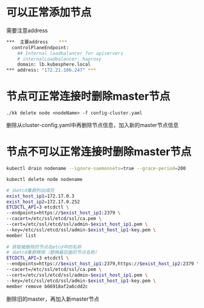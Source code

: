 # 可以正常添加节点 

需要注意address
```bash
***  主要address    ***
  controlPlaneEndpoint:
    ## Internal loadbalancer for apiservers
    # internalLoadbalancer: haproxy
    domain: lb.kubesphere.local
*** address: "172.21.106.247" ***
```

# 节点可正常连接时删除master节点

`./kk delete node <nodeName> -f config-cluster.yaml`

删除从cluster-config.yaml中再删除节点信息，加入新的master节点信息

# 节点不可以正常连接时删除master节点

```bash
kubectl drain nodename --ignore-saemonsets=true --grace-period=200

kubectl delete node nodename 

# 从etcd集群列出成员
exist_host_ip1=172.17.0.3
exist_host_ip2=172.17.0.252
ETCDCTL_API=3 etcdctl \
--endpoints=https://$exist_host_ip1:2379 \
--cacert=/etc/ssl/etcd/ssl/ca.pem \
--cert=/etc/ssl/etcd/ssl/admin-$exist_host_ip1.pem \
--key=/etc/ssl/etcd/ssl/admin-$exist_host_ip1-key.pem \
member list
  
# 获取被删除的节点在etcd中的名称
# 从etcd集群移除（替换最后面的节点名称）
ETCDCTL_API=3 etcdctl \
--endpoints=https://$exist_host_ip1:2379,https://$exist_host_ip2:2379 \
--cacert=/etc/ssl/etcd/ssl/ca.pem \
--cert=/etc/ssl/etcd/ssl/admin-$exist_host_ip1.pem \
--key=/etc/ssl/etcd/ssl/admin-$exist_host_ip1-key.pem \
member remove b66918af2a6cdd2c  

```
删除旧的master，再加入新master节点